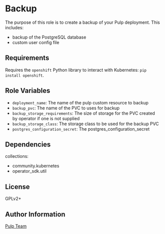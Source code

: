 Backup
========

The purpose of this role is to create a backup of your Pulp deployment.  This includes:
  - backup of the PostgreSQL database
  - custom user config file

Requirements
------------

Requires the `openshift` Python library to interact with Kubernetes: `pip install openshift`.

Role Variables
--------------

* `deployment_name`: The name of the pulp custom resource to backup
* `backup_pvc`: The name of the PVC to uses for backup
* `backup_storage_requirements`: The size of storage for the PVC created by operator if one is not supplied
* `backup_storage_class`: The storage class to be used for the backup PVC
* `postgres_configuration_secret`: The postgres_configuration_secret


Dependencies
------------

collections:

  - community.kubernetes
  - operator_sdk.util

License
-------

GPLv2+

Author Information
------------------

[Pulp Team](https://pulpproject.org/)
